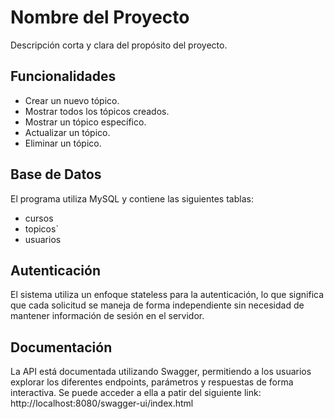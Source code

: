 # Nombre del Proyecto

Descripción corta y clara del propósito del proyecto.

## Funcionalidades

- Crear un nuevo tópico.
- Mostrar todos los tópicos creados.
- Mostrar un tópico específico.
- Actualizar un tópico.
- Eliminar un tópico.

## Base de Datos

El programa utiliza MySQL y contiene las siguientes tablas:
- cursos
- topicos`
- usuarios

## Autenticación

El sistema utiliza un enfoque stateless para la autenticación, lo que significa que cada solicitud se maneja de forma independiente sin necesidad de mantener información de sesión en el servidor.

## Documentación

La API está documentada utilizando Swagger, permitiendo a los usuarios explorar los diferentes endpoints, parámetros y respuestas de forma interactiva. 
Se puede acceder a ella a patir del siguiente link: http://localhost:8080/swagger-ui/index.html

